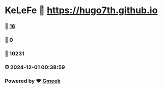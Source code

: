 # KeLeFe :link: https://hugo7th.github.io 
### :page_facing_up: [16](https://hugo7th.github.io/tag.html) 
### :speech_balloon: 0 
### :hibiscus: 10231 
### :alarm_clock: 2024-12-01 00:38:59 
### Powered by :heart: [Gmeek](https://github.com/Meekdai/Gmeek)
